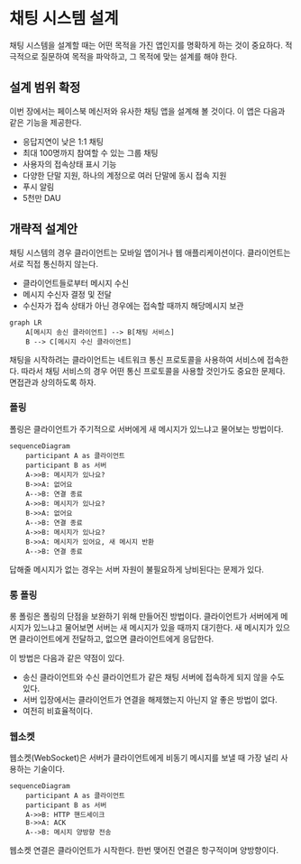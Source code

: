 # 채팅 시스템 설계

채팅 시스템을 설계할 때는 어떤 목적을 가진 앱인지를 명확하게 하는 것이 중요하다. 적극적으로 질문하여 목적을 파악하고, 그 목적에 맞는 설계를 해야 한다.

## 설계 범위 확정

이번 장에서는 페이스북 메신저와 유사한 채팅 앱을 설계해 볼 것이다. 이 앱은 다음과 같은 기능을 제공한다.

- 응답지연이 낮은 1:1 채팅
- 최대 100명까지 참여할 수 있는 그룹 채팅
- 사용자의 접속상태 표시 기능
- 다양한 단말 지원, 하나의 계정으로 여러 단말에 동시 접속 지원
- 푸시 알림
- 5천만 DAU

## 개략적 설계안

채팅 시스템의 경우 클라이언트는 모바일 앱이거나 웹 애플리케이션이다. 클라이언트는 서로 직접 통신하지 않는다.

- 클라이언트들로부터 메시지 수신
- 메시지 수신자 결정 및 전달
- 수신자가 접속 상태가 아닌 경우에는 접속할 때까지 해당메시지 보관

```mermaid
graph LR
    A[메시지 송신 클라이언트] --> B[채팅 서비스]
    B --> C[메시지 수신 클라이언트]
```

채팅을 시작하려는 클라이언트는 네트워크 통신 프로토콜을 사용하여 서비스에 접속한다. 따라서 채팅 서비스의 경우 어떤 통신 프로토콜을 사용할 것인가도 중요한 문제다. 면접관과 상의하도록 하자.

### 폴링

폴링은 클라이언트가 주기적으로 서버에게 새 메시지가 있느냐고 물어보는 방법이다.

```mermaid
sequenceDiagram
    participant A as 클라이언트
    participant B as 서버
    A->>B: 메시지가 있나요?
    B->>A: 없어요
    A-->B: 연결 종료
    A->>B: 메시지가 있나요?
    B->>A: 없어요
    A-->B: 연결 종료
    A->>B: 메시지가 있나요?
    B->>A: 메시지가 있어요, 새 메시지 반환
    A-->B: 연결 종료
```

답해줄 메시지가 없는 경우는 서버 자원이 불필요하게 낭비된다는 문제가 있다.

### 롱 폴링

롱 폴링은 폴링의 단점을 보완하기 위해 만들어진 방법이다. 클라이언트가 서버에게 메시지가 있느냐고 물어보면 서버는 새 메시지가 있을 때까지 대기한다. 새 메시지가 있으면 클라이언트에게 전달하고, 없으면 클라이언트에게 응답한다.

이 방법은 다음과 같은 약점이 있다.

- 송신 클라이언트와 수신 클라이언트가 같은 채팅 서버에 접속하게 되지 않을 수도 있다.
- 서버 입장에서는 클라이언트가 연결을 해제했는지 아닌지 알 좋은 방법이 없다.
- 여전히 비효율적이다.

### 웹소켓

웹소켓(WebSocket)은 서버가 클라이언트에게 비동기 메시지를 보낼 때 가장 널리 사용하는 기술이다.

```mermaid
sequenceDiagram
    participant A as 클라이언트
    participant B as 서버
    A->>B: HTTP 핸드세이크
    B->>A: ACK
    A-->B: 메시지 양방향 전송
```

웹소켓 연결은 클라이언트가 시작한다. 한번 맺어진 연결은 항구적이며 양방향이다.
